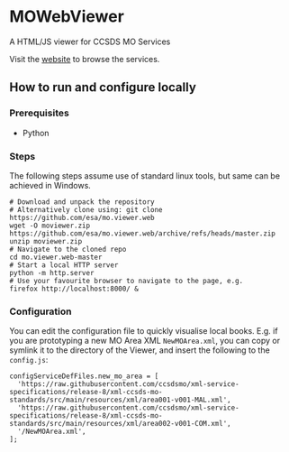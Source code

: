 # MOWebViewer
A HTML/JS viewer for CCSDS MO Services

Visit the [website](https://esa.github.io/mo.viewer.web/) to browse the services.


## How to run and configure locally
### Prerequisites
* Python
### Steps

The following steps assume use of standard linux tools, but same can be achieved in Windows.
```
# Download and unpack the repository
# Alternatively clone using: git clone https://github.com/esa/mo.viewer.web
wget -O moviewer.zip https://github.com/esa/mo.viewer.web/archive/refs/heads/master.zip
unzip moviewer.zip
# Navigate to the cloned repo
cd mo.viewer.web-master
# Start a local HTTP server
python -m http.server
# Use your favourite browser to navigate to the page, e.g.
firefox http://localhost:8000/ &
```

### Configuration
You can edit the configuration file to quickly visualise local books.
E.g. if you are prototyping a new MO Area XML `NewMOArea.xml`, you can copy or symlink it to the directory of the Viewer, and insert the following to the `config.js`:
```
configServiceDefFiles.new_mo_area = [
  'https://raw.githubusercontent.com/ccsdsmo/xml-service-specifications/release-8/xml-ccsds-mo-standards/src/main/resources/xml/area001-v001-MAL.xml',
  'https://raw.githubusercontent.com/ccsdsmo/xml-service-specifications/release-8/xml-ccsds-mo-standards/src/main/resources/xml/area002-v001-COM.xml',
  '/NewMOArea.xml',
];
```